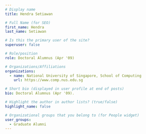 ```yaml
---
# Display name
title: Hendra Setiawan

# Full Name (for SEO) 
first_name: Hendra
last_name: Setiawan

# Is this the primary user of the site?
superuser: false

# Role/position
role: Doctoral Alumnus (Apr '09)

# Organizations/Affiliations
organizations:
  - name: National University of Singapore, School of Computing
    url: https://www.comp.nus.edu.sg

# Short bio (displayed in user profile at end of posts)
bio: Doctoral Alumnus (Apr '09). 

# Highlight the author in author lists? (true/false)
highlight_name: false

# Organizational groups that you belong to (for People widget)
user_groups:
  - Graduate Alumni
---
```

